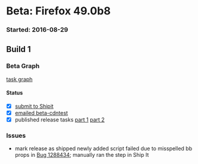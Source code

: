 # Beta: Firefox 49.0b8

### Started: 2016-08-29

## Build 1

### Beta Graph
[task graph](https://tools.taskcluster.net/task-group-inspector/#ZaDUJ2cdTfmhm5114XI2pw)


#### Status
- [x] [submit to Shipit](https://wiki.mozilla.org/Release:Release_Automation_on_Mercurial:Starting_a_Release#Submit_to_Ship_It)
- [x] [emailed beta-cdntest](../how-tos/relpro.md#1-email-drivers-re-release-live-on-test-channel)
- [x] published release tasks [part 1](../how-tos/relpro.md#3-publish-release) [part 2](../how-tos/relpro.md#4-post-release-step)

### Issues
- mark release as shipped newly added script failed due to misspelled bb props in [Bug 1288434](https://bugzil.la/1288434); manually ran the step in Ship It


